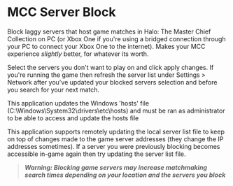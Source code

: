 # MCC Server Block

Block laggy servers that host game matches in Halo: The Master Chief Collection on PC (or Xbox One if you're using a bridged connection through your PC to connect your Xbox One to the internet). Makes your MCC experience *slightly* better, for whatever its worth.

Select the servers you don't want to play on and click apply changes. If you're running the game then refresh the server list under Settings > Network after you've updated your blocked servers selection and before you search for your next match.

This application updates the Windows 'hosts' file (C:\Windows\System32\drivers\etc\hosts) and must be ran as administrator to be able to access and update the hosts file

This application supports remotely updating the local server list file to keep on top of changes made to the game server addresses (they change the IP addresses sometimes). If a server you were previously blocking becomes accessible in-game again then try updating the server list file.


>***Warning: Blocking game servers may increase matchmaking search times depending on your location and the servers you block***
